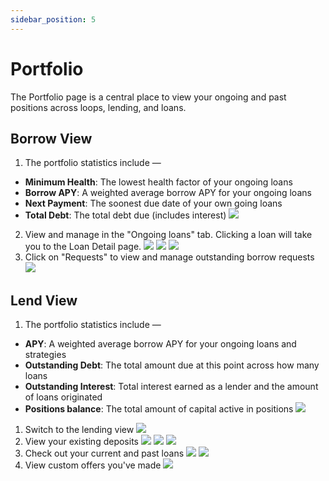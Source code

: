 ```yaml
---
sidebar_position: 5
---
```


# Portfolio

The Portfolio page is a central place to view your ongoing and past positions across loops, lending, and loans.

## Borrow View
1. The portfolio statistics include —
* **Minimum Health**: The lowest health factor of your ongoing loans
* **Borrow APY**: A weighted average borrow APY for your ongoing loans
* **Next Payment**: The soonest due date of your own going loans
* **Total Debt**: The total debt due (includes interest)
  ![](https://d3q7ie80jbiqey.cloudfront.net/media/image/zoom/c0e0a835-0611-4668-9317-ea74e99fe021/1/50/23.577235772358?0)
2. View and manage in the "Ongoing loans" tab. Clicking a loan will take you to the Loan Detail page.
   ![](https://d3q7ie80jbiqey.cloudfront.net/media/image/zoom/62fe4e38-8202-4758-a50b-ab98ac32fd95/1/50/65.108401084011?0)
   ![](https://d3q7ie80jbiqey.cloudfront.net/media/image/zoom/3fac2a8e-c68f-4594-a803-f5a2721e9f03/2.5/23.725043402778/77.642276422764?0)
   ![](https://d3q7ie80jbiqey.cloudfront.net/media/image/zoom/ff2c8550-dc45-45af-8587-00e7877d4df6/2.5/16.458333333333/77.642276422764?0)
3. Click on "Requests" to view and manage outstanding borrow requests
   ![](https://d3q7ie80jbiqey.cloudfront.net/media/image/zoom/2e4c7625-38a8-4b46-abcc-bd3a42edc4bd/2.5/20.085177951389/39.837398373984?0)

## Lend View
1. The portfolio statistics include —
* **APY**: A weighted average borrow APY for your ongoing loans and strategies
* **Outstanding Debt**: The total amount due at this point across how many loans
* **Outstanding Interest**: Total interest earned as a lender and the amount of loans originated
* **Positions balance**: The total amount of capital active in positions
  ![](https://d3q7ie80jbiqey.cloudfront.net/media/image/zoom/8f57813e-dad7-4590-9c74-c9ee2870bdfa/1/50/23.577235772358?0)
1. Switch to the lending view
   ![](https://d3q7ie80jbiqey.cloudfront.net/media/image/zoom/7c21fec2-5431-4c42-9c20-d824ba8134a4/2.5/84.722222222222/13.821138211382?0)
2. View your existing deposits
   ![](https://d3q7ie80jbiqey.cloudfront.net/media/image/zoom/e11c54af-4798-4ae8-9762-90ac157e40de/1/50/64.49864498645?0)
   ![](https://d3q7ie80jbiqey.cloudfront.net/media/image/zoom/a3763f4b-f6b5-4ca5-8bdd-19603d8f5cec/2.5/27.329644097222/77.032520325203?0)
   ![](https://d3q7ie80jbiqey.cloudfront.net/media/image/zoom/f7884720-ce58-41b8-a9ee-f37c42fe6de0/2.5/27.430555555556/97.69647696477?0)
3. Check out your current and past loans
   ![](https://d3q7ie80jbiqey.cloudfront.net/media/image/zoom/9ce91d60-081f-4610-8373-a884d99cfeb3/2.5/21.9140625/39.837398373984?0)
   ![](https://d3q7ie80jbiqey.cloudfront.net/media/image/zoom/5263034e-b18f-4171-8cc8-fb7d1e2e56ae/1/50/65.108401084011?0)
4. View custom offers you've made
   ![](https://d3q7ie80jbiqey.cloudfront.net/media/image/zoom/4f117def-d000-422f-8c98-f9374b04c5c2/2.5/27.832573784722/39.837398373984?0)

